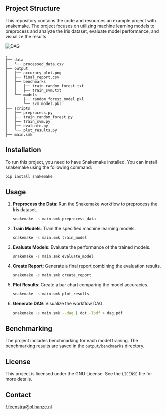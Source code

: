 
## Project Structure

This repository contains the code and resources an example project with snakemake. The project focuses on utilizing machine learning models to preprocess and analyze the Iris dataset, evaluate model performance, and visualize the results.

![DAG](output/dag.png)

```plaintext
.
├── data
│   └── processed_data.csv
├── output
│   ├── accuracy_plot.png
│   ├── final_report.csv
│   ├── benchmarks
│   │   ├── train_random_forest.txt
│   │   ├── train_svm.txt
│   └── models
│       ├── random_forest_model.pkl
│       └── svm_model.pkl
├── scripts
│   ├── preprocess.py
│   ├── train_random_forest.py
│   ├── train_svm.py
│   ├── evaluate.py
│   └── plot_results.py
├── main.smk
```

## Installation

To run this project, you need to have Snakemake installed. You can install snakemake using the following command:

```sh
pip install snakemake 
```

## Usage

1. **Preprocess the Data**: Run the Snakemake workflow to preprocess the Iris dataset.
    ```sh
    snakemake -s main.smk preprocess_data
    ```

2. **Train Models**: Train the specified machine learning models.
    ```sh
    snakemake -s main.smk train_model
    ```

3. **Evaluate Models**: Evaluate the performance of the trained models.
    ```sh
    snakemake -s main.smk evaluate_model
    ```

4. **Create Report**: Generate a final report combining the evaluation results.
    ```sh
    snakemake -s main.smk create_report
    ```

5. **Plot Results**: Create a bar chart comparing the model accuracies.
    ```sh
    snakemake -s main.smk plot_results
    ```

6. **Generate DAG**: Visualize the workflow DAG.
    ```sh
    snakemake -s main.smk --dag | dot -Tpdf > dag.pdf
    
    ```

## Benchmarking

The project includes benchmarking for each model training. The benchmarking results are saved in the `output/benchmarks` directory.

## License

This project is licensed under the GNU License. See the `LICENSE` file for more details.

## Contact

f.feenstra@pl.hanze.nl

